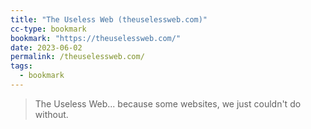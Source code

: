 ```yaml
---
title: "The Useless Web (theuselessweb.com)"
cc-type: bookmark
bookmark: "https://theuselessweb.com/"
date: 2023-06-02
permalink: /theuselessweb.com/
tags:
  - bookmark
---
```

> The Useless Web... because some websites, we just couldn't do without.